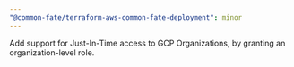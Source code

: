 ```yaml
---
"@common-fate/terraform-aws-common-fate-deployment": minor
---
```


Add support for Just-In-Time access to GCP Organizations, by granting an organization-level role.
